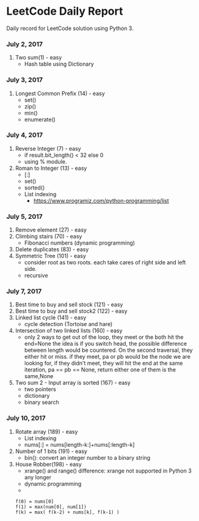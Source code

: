 # LeetCode Daily Report


Daily record for LeetCode solution using Python 3. 


### July 2, 2017
1. Two sum(1) - easy
    - Hash table using Dictionary
  
### July 3, 2017
1. Longest Common Prefix (14) - easy
    - set()
    - zip()
    - min()
    - enumerate()
### July 4, 2017
1. Reverse Integer (7) - easy
    * if result.bit_length() < 32 else 0
    * using % module.
2. Roman to Integer (13) - easy
    * [:]
    * set()
    * sorted()
    * List indexing
        * https://www.programiz.com/python-programming/list
### July 5, 2017
1. Remove element (27) - easy
2. Climbing stairs (70) - easy
    * Fibonacci numbers (dynamic programming)
3. Delete duplicates (83) - easy
4. Symmetric Tree (101) - easy
    * consider root as two roots. each take cares of right side and left side.
    * recursive
### July 7, 2017
1. Best time to buy and sell stock (121) - easy
2. Best time to buy and sell stock2 (122) - easy
3. Linked list cycle (141) - easy
    * cycle detection (Tortoise and hare)
4. Intersection of two linked lists (160) - easy
    * only 2 ways to get out of the loop, they meet or the both hit the end=None 
    the idea is if you switch head, the possible difference between length would be countered. 
    On the second traversal, they either hit or miss. 
    if they meet, pa or pb would be the node we are looking for, 
    if they didn't meet, they will hit the end at the same iteration, pa == pb == None, return either one of them is the same,None
5. Two sum 2 - Input array is sorted (167) - easy
    * two pointers
    * dictionary
    * binary search
    
### July 10, 2017
1. Rotate array (189) - easy
    * List indexing
    * nums[:] = nums[length-k:]+nums[:length-k]
2. Number of 1 bits (191) - easy
    * bin(): convert an integer number to a binary string
3. House Robber(198) - easy
    * xrange() and range() difference: xrange not supported in Python 3 any longer
    * dynamic programming
    * 
    ```
    f(0) = nums[0]
    f(1) = max(num[0], num[1])
    f(k) = max( f(k-2) + nums[k], f(k-1) )
    ```

